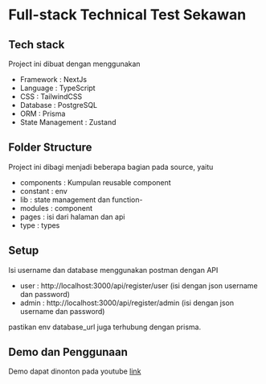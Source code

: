 # Full-stack Technical Test Sekawan

## Tech stack

Project ini dibuat dengan menggunakan

- Framework : NextJs
- Language : TypeScript
- CSS : TailwindCSS
- Database : PostgreSQL
- ORM : Prisma
- State Management : Zustand

## Folder Structure

Project ini dibagi menjadi beberapa bagian pada source, yaitu

- components : Kumpulan reusable component
- constant : env
- lib : state management dan function-
- modules : component
- pages : isi dari halaman dan api
- type : types

## Setup

Isi username dan database menggunakan postman dengan API

- user : http://localhost:3000/api/register/user (isi dengan json username dan password)
- admin : http://localhost:3000/api/register/admin (isi dengan json username dan password)

pastikan env database_url juga terhubung dengan prisma.

## Demo dan Penggunaan

Demo dapat dinonton pada youtube [link](https://youtu.be/jweBrtNSYCE)
